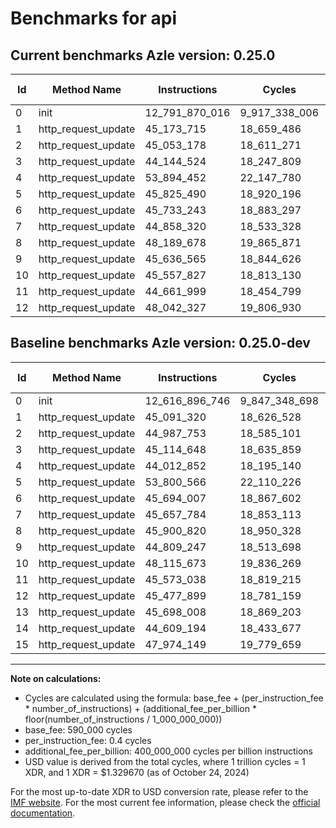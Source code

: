 # Benchmarks for api

## Current benchmarks Azle version: 0.25.0

| Id  | Method Name         | Instructions   | Cycles        | USD           | USD/Million Calls | Change                                |
| --- | ------------------- | -------------- | ------------- | ------------- | ----------------- | ------------------------------------- |
| 0   | init                | 12_791_870_016 | 9_917_338_006 | $0.0131867868 | $13_186.78        | <font color="red">+174_973_270</font> |
| 1   | http_request_update | 45_173_715     | 18_659_486    | $0.0000248110 | $24.81            | <font color="red">+82_395</font>      |
| 2   | http_request_update | 45_053_178     | 18_611_271    | $0.0000247468 | $24.74            | <font color="red">+65_425</font>      |
| 3   | http_request_update | 44_144_524     | 18_247_809    | $0.0000242636 | $24.26            | <font color="green">-970_124</font>   |
| 4   | http_request_update | 53_894_452     | 22_147_780    | $0.0000294492 | $29.44            | <font color="red">+9_881_600</font>   |
| 5   | http_request_update | 45_825_490     | 18_920_196    | $0.0000251576 | $25.15            | <font color="green">-7_975_076</font> |
| 6   | http_request_update | 45_733_243     | 18_883_297    | $0.0000251086 | $25.10            | <font color="red">+39_236</font>      |
| 7   | http_request_update | 44_858_320     | 18_533_328    | $0.0000246432 | $24.64            | <font color="green">-799_464</font>   |
| 8   | http_request_update | 48_189_678     | 19_865_871    | $0.0000264151 | $26.41            | <font color="red">+2_288_858</font>   |
| 9   | http_request_update | 45_636_565     | 18_844_626    | $0.0000250571 | $25.05            | <font color="red">+827_318</font>     |
| 10  | http_request_update | 45_557_827     | 18_813_130    | $0.0000250153 | $25.01            | <font color="green">-2_557_846</font> |
| 11  | http_request_update | 44_661_999     | 18_454_799    | $0.0000245388 | $24.53            | <font color="green">-911_039</font>   |
| 12  | http_request_update | 48_042_327     | 19_806_930    | $0.0000263367 | $26.33            | <font color="red">+2_564_428</font>   |

## Baseline benchmarks Azle version: 0.25.0-dev

| Id  | Method Name         | Instructions   | Cycles        | USD           | USD/Million Calls |
| --- | ------------------- | -------------- | ------------- | ------------- | ----------------- |
| 0   | init                | 12_616_896_746 | 9_847_348_698 | $0.0130937241 | $13_093.72        |
| 1   | http_request_update | 45_091_320     | 18_626_528    | $0.0000247671 | $24.76            |
| 2   | http_request_update | 44_987_753     | 18_585_101    | $0.0000247121 | $24.71            |
| 3   | http_request_update | 45_114_648     | 18_635_859    | $0.0000247795 | $24.77            |
| 4   | http_request_update | 44_012_852     | 18_195_140    | $0.0000241935 | $24.19            |
| 5   | http_request_update | 53_800_566     | 22_110_226    | $0.0000293993 | $29.39            |
| 6   | http_request_update | 45_694_007     | 18_867_602    | $0.0000250877 | $25.08            |
| 7   | http_request_update | 45_657_784     | 18_853_113    | $0.0000250684 | $25.06            |
| 8   | http_request_update | 45_900_820     | 18_950_328    | $0.0000251977 | $25.19            |
| 9   | http_request_update | 44_809_247     | 18_513_698    | $0.0000246171 | $24.61            |
| 10  | http_request_update | 48_115_673     | 19_836_269    | $0.0000263757 | $26.37            |
| 11  | http_request_update | 45_573_038     | 18_819_215    | $0.0000250233 | $25.02            |
| 12  | http_request_update | 45_477_899     | 18_781_159    | $0.0000249727 | $24.97            |
| 13  | http_request_update | 45_698_008     | 18_869_203    | $0.0000250898 | $25.08            |
| 14  | http_request_update | 44_609_194     | 18_433_677    | $0.0000245107 | $24.51            |
| 15  | http_request_update | 47_974_149     | 19_779_659    | $0.0000263004 | $26.30            |

---

**Note on calculations:**

- Cycles are calculated using the formula: base_fee + (per_instruction_fee \* number_of_instructions) + (additional_fee_per_billion \* floor(number_of_instructions / 1_000_000_000))
- base_fee: 590_000 cycles
- per_instruction_fee: 0.4 cycles
- additional_fee_per_billion: 400_000_000 cycles per billion instructions
- USD value is derived from the total cycles, where 1 trillion cycles = 1 XDR, and 1 XDR = $1.329670 (as of October 24, 2024)

For the most up-to-date XDR to USD conversion rate, please refer to the [IMF website](https://www.imf.org/external/np/fin/data/rms_sdrv.aspx).
For the most current fee information, please check the [official documentation](https://internetcomputer.org/docs/current/developer-docs/gas-cost#execution).
